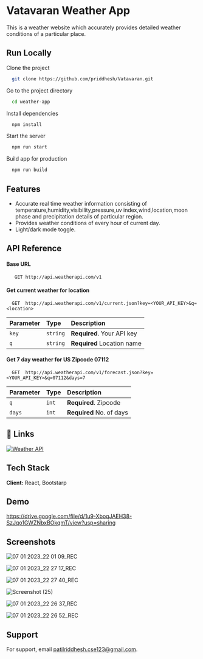 # Vatavaran Weather App
This is a weather website which accurately provides detailed weather conditions of a particular place.

## Run Locally
Clone the project
```bash
  git clone https://github.com/priddhesh/Vatavaran.git
```

Go to the project directory

```bash
  cd weather-app
```

Install dependencies

```bash
  npm install
```

Start the server

```bash
  npm run start
```

Build app for production

```bash
  npm run build
```
## Features

- Accurate real time weather information consisting of temperature,humidity,visibility,pressure,uv index,wind,location,moon phase and precipitation details of particular region.
- Provides weather conditions of every hour of current day.
- Light/dark mode toggle.

## API Reference
#### Base URL
```http
   GET http://api.weatherapi.com/v1
```
#### Get current weather for location

```http
  GET  http://api.weatherapi.com/v1/current.json?key=<YOUR_API_KEY>&q=<location>
```

| Parameter | Type     | Description                |
| :-------- | :------- | :------------------------- |
| `key` | `string` | **Required**. Your API key |
| `q`| `string` | **Required**  Location name|

#### Get 7 day weather for US Zipcode 07112
```http
  GET  http://api.weatherapi.com/v1/forecast.json?key=<YOUR_API_KEY>&q=07112&days=7
```
| Parameter | Type     | Description                |
| :-------- | :------- | :------------------------- |
| `q` | `int` | **Required**. Zipcode |
| `days`| `int` | **Required**  No. of days|
## 🔗 Links
[![Weather API](https://img.shields.io/badge/weather_api-000?style=for-the-badge&logo=ko-fi&logoColor=white)](https://www.weatherapi.com/)

## Tech Stack

**Client:** React, Bootstarp

## Demo

https://drive.google.com/file/d/1u9-XboqJAEH38-SzJqo1GWZNbxBOkqmT/view?usp=sharing

## Screenshots

![07 01 2023_22 01 09_REC](https://user-images.githubusercontent.com/109747774/211161709-b5631f99-e058-43f3-9732-be9469c14905.png)

![07 01 2023_22 27 17_REC](https://user-images.githubusercontent.com/109747774/211162029-e6054a15-0d88-496c-ba7e-67857ff301cc.png)

![07 01 2023_22 27 40_REC](https://user-images.githubusercontent.com/109747774/211161865-dd459a2d-4936-4429-ae41-820101982d11.png)

![Screenshot (25)](https://user-images.githubusercontent.com/109747774/213261463-88992717-ee63-42f7-95dc-5053c2380f31.png)

![07 01 2023_22 26 37_REC](https://user-images.githubusercontent.com/109747774/211161896-dd16de9d-f7a7-4db4-b97c-9b73ad4d2a99.png)

![07 01 2023_22 26 52_REC](https://user-images.githubusercontent.com/109747774/211161958-cbaee270-cd4d-4ef8-92a5-e7195e1d58bc.png)

## Support

For support, email patilriddhesh.cse123@gmail.com.

